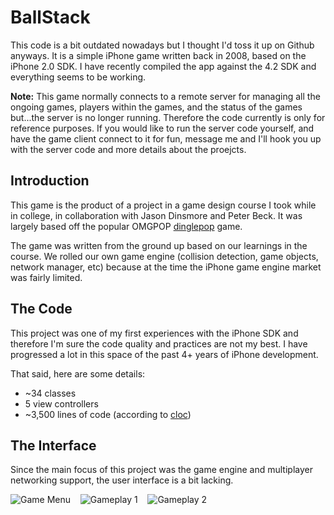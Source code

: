 BallStack
=========

This code is a bit outdated nowadays but I thought I'd toss it up on Github anyways. It is a simple iPhone game written back in 2008, based on the iPhone 2.0 SDK. I have recently compiled the app against the 4.2 SDK and everything seems to be working.

**Note:** This game normally connects to a remote server for managing all the ongoing games, players within the games, and the status of the games but...the server is no longer running. Therefore the code currently is only for reference purposes. If you would like to run the server code yourself, and have the game client connect to it for fun, message me and I'll hook you up with the server code and more details about the proejcts.

Introduction
------------

This game is the product of a project in a game design course I took while in college, in collaboration with Jason Dinsmore and Peter Beck. It was largely based off the popular OMGPOP [dinglepop](http://www.omgpop.com/) game.

The game was written from the ground up based on our learnings in the course. We rolled our own game engine (collision detection, game objects, network manager, etc) because at the time the iPhone game engine market was fairly limited.

The Code
--------

This project was one of my first experiences with the iPhone SDK and therefore I'm sure the code quality and practices are not my best. I have progressed a lot in this space of the past 4+ years of iPhone development.

That said, here are some details:

* ~34 classes
* 5 view controllers
* ~3,500 lines of code (according to [cloc](http://cloc.sourceforge.net/))

The Interface
-------------

Since the main focus of this project was the game engine and multiplayer networking support, the user interface is a bit lacking.

![Game Menu](https://github.com/raid5/ballstack/raw/master/screenshots/ballstack-intro.jpg)
&nbsp;&nbsp;
![Gameplay 1](https://github.com/raid5/ballstack/raw/master/screenshots/ballstack-gameplay.jpg)
&nbsp;&nbsp;
![Gameplay 2](https://github.com/raid5/ballstack/raw/master/screenshots/ballstack-gameplay-2.jpg)
